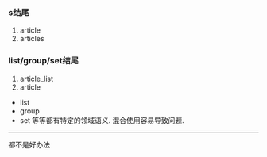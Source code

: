 ### s结尾
1. article
2. articles

### list/group/set结尾
1. article_list
2. article

- list
- group
- set
等等都有特定的领域语义. 混合使用容易导致问题.

---

都不是好办法
